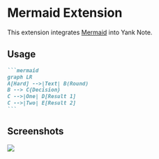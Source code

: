 # Mermaid Extension

This extension integrates [Mermaid](https://github.com/mermaid-js/mermaid) into Yank Note.

## Usage

~~~markdown
```mermaid
graph LR
A[Hard] -->|Text| B(Round)
B --> C{Decision}
C -->|One| D[Result 1]
C -->|Two| E[Result 2]
```
~~~

## Screenshots
![](https://registry.yank-note.com/cdn/@yank-note/extension-mermaid/1.7.1/167848350-4e752ec0-2815-4f0b-b6c5-ef4cedc95f4b.png)
